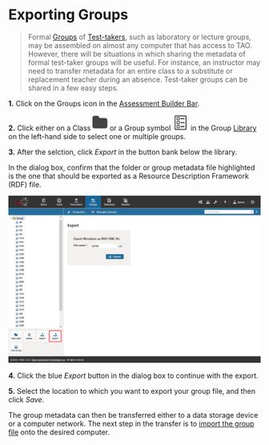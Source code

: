 <!--
created_at: 2016-12-15
authors:         
    - "Catherine Pease"
--> 

# Exporting Groups

>Formal [Groups](../appendix/glossary.md#group) of [Test-takers](../appendix/glossary.md#test-taker), such as laboratory or lecture groups, may be assembled on almost any computer that has access to TAO. However, there will be situations in which sharing the metadata of formal test-taker groups will be useful. For instance, an instructor may need to transfer metadata for an entire class to a substitute or replacement teacher during an absence. Test-taker groups can be shared in a few easy steps.

**1.**  Click on the Groups icon in the [Assessment Builder Bar](../appendix/glossary.md#assessment-builder-bar).

**2.**  Click either on a Class ![class](../resources/_icons/folder.png) or a Group symbol ![item](../resources/_icons/item.png) in the Group [Library](../appendix/glossary.md#library) on the left-hand side to select one or multiple groups.

**3.**  After the selction, click *Export* in the button bank below the library.

In the dialog box, confirm that the folder or group metadata file highlighted is the one that should be exported as a Resource Description Framework (RDF) file.

![Exporting Groups of Test-takers](../resources/backend/groups/export-2.png)

**4.**  Click the blue *Export* button in the dialog box to continue with the export.

**5.**  Select the location to which you want to export your group file, and then click *Save*.

The group metadata can then be transferred either to a data storage device or a computer network. The next step in the transfer is to [import the group file](../groups/importing-groups.md) onto the desired computer.

